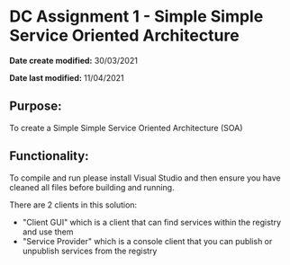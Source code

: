 # DC Assignment 1 -  Simple Simple Service Oriented Architecture 
**Date create modified:** 30/03/2021

**Date last modified:** 11/04/2021

## Purpose:
To create a Simple Simple Service Oriented Architecture (SOA)

## Functionality:
To compile and run please install Visual Studio and then ensure you have cleaned all files before building and running.

There are 2 clients in this solution: 
- "Client GUI" which is a client that can find services within the registry and use them
- "Service Provider" which is a console client that you can publish or unpublish services from the registry
